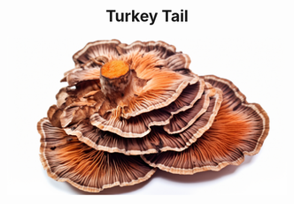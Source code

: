 <h1 align="center"> Turkey Tail </h1>

<p align="center" width="100%"><img src="../images/turkey_tail.png" /></p>